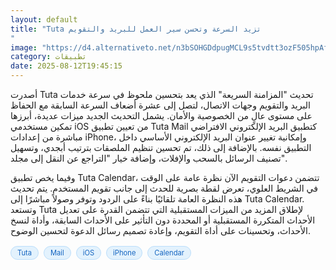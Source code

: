 ```yaml
---
layout: default
title: "Tuta تزيد السرعة وتحسن سير العمل للبريد والتقويم
"
image: "https://d4.alternativeto.net/n3bSOHGDdpugMCL9s5tvdtt3ozF505hpAf79Mllx9pk/rs:fill:1520:760:0/g:ce:0:0/YWJzOi8vZGlzdC9jb250ZW50LzE3NTUwMjgwODMxMzgucG5n.png"
category: تطبيقات
date: 2025-08-12T19:45:15
---
```


أصدرت Tuta تحديث "المزامنة السريعة" الذي يعد بتحسين ملحوظ في سرعة خدمات البريد والتقويم وجهات الاتصال، لتصل إلى عشرة أضعاف السرعة السابقة مع الحفاظ على مستوى عالٍ من الخصوصية والأمان. يشمل التحديث الجديد ميزات عديدة، أبرزها تمكين مستخدمي iOS من تعيين تطبيق Tuta Mail كتطبيق البريد الإلكتروني الافتراضي مباشرة من إعدادات iPhone، وإمكانية تغيير عنوان البريد الإلكتروني الأساسي داخل التطبيق نفسه. بالإضافة إلى ذلك، تم تحسين تنظيم الملصقات بترتيب أبجدي، وتسهيل تصنيف الرسائل بالسحب والإفلات، وإضافة خيار "التراجع عن النقل إلى مجلد".

وفيما يخص تطبيق Tuta Calendar، تتضمن دعوات التقويم الآن نظرة عامة على الوقت في الشريط العلوي، تعرض لقطة بصرية للحدث إلى جانب تقويم المستخدم. يتم تحديث هذه النظرة العامة تلقائيًا بناءً على الردود وتوفر وصولاً مباشرًا إلى Tuta Calendar. وتستعد Tuta لإطلاق المزيد من الميزات المستقبلية التي تتضمن القدرة على تعديل الأحداث المتكررة المستقبلية أو المحددة دون التأثير على الأحداث السابقة، وأداة لنسخ الأحداث، وتحسينات على أداة التقويم، وإعادة تصميم رسائل الدعوة لتحسين الوضوح.

<div style="margin-top:2px; margin-bottom:2px;"><a href="https://bidjadraft.github.io/?query=Tuta" style="background:#e3f2fd; color:#1565c0; font-size:80%; border-radius:12px; padding:3px 10px; margin:2px 4px 2px 0; display:inline-block; border:1px solid #bbdefb; text-decoration:none;">Tuta</a> <a href="https://bidjadraft.github.io/?query=Mail" style="background:#e3f2fd; color:#1565c0; font-size:80%; border-radius:12px; padding:3px 10px; margin:2px 4px 2px 0; display:inline-block; border:1px solid #bbdefb; text-decoration:none;">Mail</a> <a href="https://bidjadraft.github.io/?query=iOS" style="background:#e3f2fd; color:#1565c0; font-size:80%; border-radius:12px; padding:3px 10px; margin:2px 4px 2px 0; display:inline-block; border:1px solid #bbdefb; text-decoration:none;">iOS</a> <a href="https://bidjadraft.github.io/?query=iPhone" style="background:#e3f2fd; color:#1565c0; font-size:80%; border-radius:12px; padding:3px 10px; margin:2px 4px 2px 0; display:inline-block; border:1px solid #bbdefb; text-decoration:none;">iPhone</a> <a href="https://bidjadraft.github.io/?query=Calendar" style="background:#e3f2fd; color:#1565c0; font-size:80%; border-radius:12px; padding:3px 10px; margin:2px 4px 2px 0; display:inline-block; border:1px solid #bbdefb; text-decoration:none;">Calendar</a></div><br><br>
